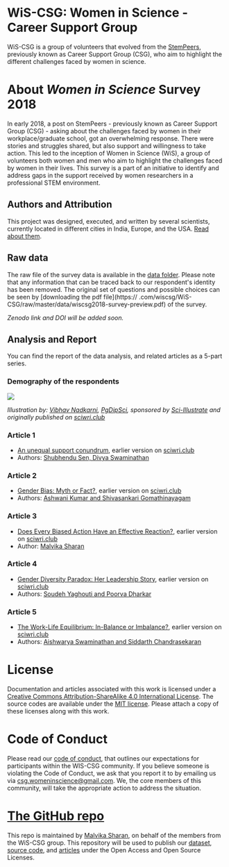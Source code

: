 # WiS-CSG: Women in Science - Career Support Group

WiS-CSG is a group of volunteers that evolved from the [StemPeers](http://www.stempeers.org/), previously known as Career Support Group (CSG), who aim to highlight the different challenges faced by women in science. 

# About *Women in Science* Survey 2018

In early 2018, a post on StemPeers - previously known as Career Support Group (CSG) - asking about the challenges faced by women in their workplace/graduate school, got an overwhelming response. There were stories and struggles shared, but also support and willingness to take action. This led to the inception of Women in Science (WiS), a group of volunteers both women and men who aim to highlight the challenges faced by women in their lives. This survey is a part of an initiative to identify and address gaps in the support received by women researchers in a professional STEM environment. 

## Authors and Attribution

This project was designed, executed, and written by several scientists, 
currently located in different cities in India, Europe, and the USA. 
[Read about them](./authors_contributors.md).

## Raw data

The raw file of the survey data is available in the [data folder](https://github.com/wiscsg/wis-csg-2018/tree/master/data). 
Please note that any information that can be traced back to our respondent's identity has been removed. The original set of questions and possible choices can be seen by [downloading the pdf file](https://
.com/wiscsg/WiS-CSG/raw/master/data/wiscsg2018-survey-preview.pdf) of the survey. 

*Zenodo link and DOI will be added soon.*

## Analysis and Report

You can find the report of the data analysis, and related articles as a 5-part series.

### Demography of the respondents

![](https://github.com/wiscsg/wis-csg-2018/blob/master/images/overview.jpeg?raw=true)

*Illustration by: [Vibhav Nadkarni](https://www.linkedin.com/in/vibhavnadkarni/), [PgDipSci](https://www.linkedin.com/in/vibhavnadkarni/), sponsored by [Sci-Illustrate](https://www.sci-illustrate.com/) and originally published on [sciwri.club](https://www.sciwri.club/?s=CGS-WiS_Team)*

### Article 1

- [An unequal support conundrum](./posts/part-1-An-unequal-support-conundrum.md), earlier version on [sciwri.club](https://www.sciwri.club/wp-content/uploads/2019/03/CGS-WiS_Team1_20190308-2.pdf)
- Authors: [Shubhendu Sen, Divya Swaminathan](./authors_contributors.md)

### Article 2

- [Gender Bias: Myth or Fact?](./posts/part-2-gender-bias-myth-or-fact.md), earlier version on [sciwri.club](https://www.sciwri.club/wp-content/uploads/2019/03/CGS-WiS_Team2_20190318-Final.pdf)
- Authors: [Ashwani Kumar and Shivasankari Gomathinayagam](./authors_contributors.md)

### Article 3

- [Does Every Biased Action Have an Effective Reaction?](./posts/part-3-biased-action-effective-reaction.md), earlier version on [sciwri.club](https://www.sciwri.club/wp-content/uploads/2019/03/CGS-WiS_Team3_20190325.pdf)
- Author: [Malvika Sharan](./authors_contributors.md)

### Article 4

- [Gender Diversity Paradox: Her Leadership Story](./posts/part-4-gender-diversity-paradox.md), earlier version on [sciwri.club](https://www.sciwri.club/wp-content/uploads/2019/04/CGS-WiS_Team4_20190409.pdf)
- Authors: [Soudeh Yaghouti and Poorva Dharkar](./authors_contributors.md)

### Article 5

- [The Work-Life Equilibrium: In-Balance or Imbalance?](./posts/part-5-the-work-life-equilibrium.md), earlier version on [sciwri.club](https://www.sciwri.club/wp-content/uploads/2019/04/CGS-WiS_Team5_20190422.pdf)
- Authors: [Aishwarya Swaminathan and Siddarth Chandrasekaran](./authors_contributors.md)

# License

Documentation and articles associated with this work is licensed under a
[Creative Commons Attribution-ShareAlike 4.0 International License](https://github.com/wiscsg/wis-csg-2018/blob/master/CC-BY-SA-4.0).
The source codes are available under the [MIT license](https://github.com/wiscsg/wis-csg-2018/blob/master/code/LICENSE). 
Please attach a copy of these licenses along with this
work. 

# Code of Conduct

Please read our [code of conduct](./code-of-conduct.md), that outlines our expectations for participants within the WIS-CSG community. If you believe someone is violating the Code of Conduct, we ask that you report it to by emailing us via [csg.womeninscience@gmail.com](mailto:csg.womeninscience@gmail.com). We, the core members of this community, will take the appropriate action to address the situation.

# [The GitHub repo](https://github.com/wiscsg/wis-csg-2018)

This 
repo is maintained by [Malvika Sharan](http://about.me/malvikasharan), on behalf of the members from the WiS-CSG group. This repository will be used to publish our [dataset](https://github.com/wiscsg/wis-csg-2018/tree/master/data), [source code](https://github.com/wiscsg/wis-csg-2018/tree/master/code), and [articles](https://github.com/wiscsg/wis-csg-2018/tree/master/posts) under the Open Access and Open Source Licenses.


